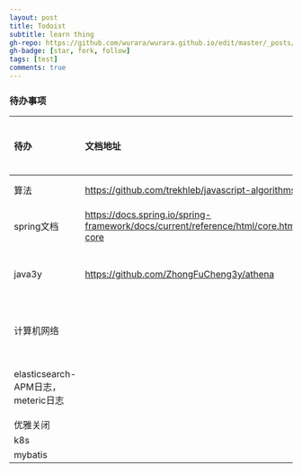 ```yaml
---
layout: post
title: Todoist
subtitle: learn thing
gh-repo: https://github.com/wurara/wurara.github.io/edit/master/_posts/todoList.md
gh-badge: [star, fork, follow]
tags: [test]
comments: true
---
```



### 待办事项

| 待办                               | 文档地址                                                     | 描述           | 重要程度 |
| :--------------------------------- | :----------------------------------------------------------- | -------------- | :------- |
| 算法                               | https://github.com/trekhleb/javascript-algorithms            | 看算法         | 4        |
| spring文档                         | https://docs.spring.io/spring-framework/docs/current/reference/html/core.html#spring-core | 看core逻辑     | 4        |
| java3y                             | https://github.com/ZhongFuCheng3y/athena                     | 抄java3的文章  | 4        |
| 计算机网络                         |                                                              | 看一遍网络基础 | 4        |
| elasticsearch-APM日志，meteric日志 |                                                              | es采集集群指标 | 5        |
| 优雅关闭                           |                                                              |                | 6        |
| k8s                                |                                                              |                | 6        |
| mybatis                            |                                                              |                | 6        |

